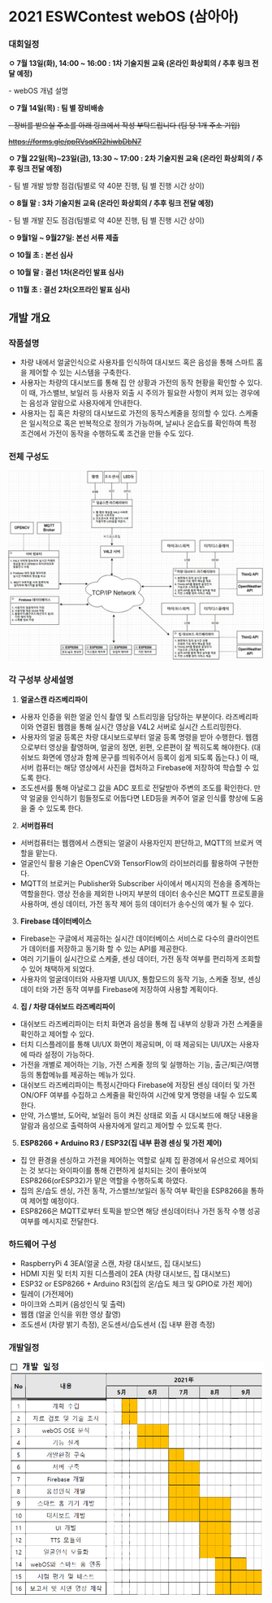 # 2021 ESWContest webOS (삼아아)

### 대회일정

**ㅇ 7월 13일(화), 14:00 ~ 16:00 : 1차 기술지원 교육 (온라인 화상회의 / 추후 링크 전달 예정)**

  \- webOS 개념 설명

**ㅇ 7월 14일(목) : 팀 별 장비배송**

~~\- 장비를 받으실 주소를 아래 링크에서 작성 부탁드립니다 (팀 당 1개 주소 기입)~~

   ~~https://forms.gle/ppRVsqKR2hiwbDbN7~~

**ㅇ 7월 22일(목)~23일(금), 13:30 ~ 17:00 : 2차 기술지원 교육 (온라인 화상회의 / 추후 링크 전달 예정)**

  \- 팀 별 개발 방향 점검(팀별로 약 40분 진행, 팀 별 진행 시간 상이)

**ㅇ 8월 말 : 3차 기술지원 교육 (온라인 화상회의 / 추후 링크 전달 예정)**

  \- 팀 별 개발 진도 점검(팀별로 약 40분 진행, 팀 별 진행 시간 상이)

**ㅇ 9월1일 ~ 9월27일: 본선 서류 제출**

**ㅇ 10월 초 : 본선 심사**

**ㅇ 10월 말 : 결선 1차(온라인 발표 심사)**

**ㅇ 11월 초 : 결선 2차(오프라인 발표 심사)**



## 개발 개요

### 작품설명

- 차량 내에서 얼굴인식으로 사용자를 인식하여 대시보드 혹은 음성을 통해 스마트 홈을 제어할 수 있는 시스템을 구축한다.
- 사용자는 차량의 대시보드를 통해 집 안 상황과 가전의 동작 현황을 확인할 수 있다. 이 때, 가스밸브, 보일러 등 사용자 외출 시 주의가 필요한 사항이 켜져 있는 경우에는 음성과 알람으로 사용자에게 안내한다.
- 사용자는 집 혹은 차량의 대시보드로 가전의 동작스케줄을 정의할 수 있다. 스케줄은 일시적으로 혹은 반복적으로 정의가 가능하며, 날씨나 온습도를 확인하여 특정 조건에서 가전이 동작을 수행하도록 조건을 만들 수도 있다.

### 전체 구성도

![구성도](./readme_file/구성도.png)

### 각 구성부 상세설명

1. **얼굴스캔 라즈베리파이**
- 사용자 인증을 위한 얼굴 인식 촬영 및 스트리밍을 담당하는 부분이다. 라즈베리파이와 연결된 웹캠을 통해 실시간 영상을 V4L2 서버로 실시간 스트리밍한다.
- 사용자의 얼굴 등록은 차량 대시보드로부터 얼굴 등록 명령을 받아 수행한다. 웹캠으로부터 영상을 촬영하며, 얼굴의 정면, 왼편, 오른편이 잘 찍히도록 해야한다. (대쉬보드 화면에 영상과 함께 문구를 띄워주어서 등록이 쉽게 되도록 돕는다.) 이 때, 서버 컴퓨터는 해당 영상에서 사진을 캡처하고 Firebase에 저장하여 학습할 수 있도록 한다.
- 조도센서를 통해 아날로그 값을 ADC 포트로 전달받아 주변의 조도를 확인한다. 만약 얼굴을 인식하기 힘들정도로 어둡다면 LED등을 켜주어 얼굴 인식률 향상에 도움을 줄 수 있도록 한다.

2. **서버컴퓨터**
- 서버컴퓨터는 웹캠에서 스캔되는 얼굴이 사용자인지 판단하고, MQTT의 브로커 역할을 맡는다.
- 얼굴인식 활용 기술은 OpenCV와 TensorFlow의 라이브러리를 활용하여 구현한다.
- MQTT의 브로커는 Publisher와 Subscriber 사이에서 메시지의 전송을 중계하는 역할을한다. 영상 전송을 제외한 나머지 부분의 데이터 송수신은 MQTT 프로토콜을 사용하며, 센싱 데이터, 가전 동작 제어 등의 데이터가 송수신의 예가 될 수 있다.

3. **Firebase 데이터베이스**
- Firebase는 구글에서 제공하는 실시간 데이터베이스 서비스로 다수의 클라이언트가 데이터를 저장하고 동기화 할 수 있는 API를 제공한다.
- 여러 기기들이 실시간으로 스케줄, 센싱 데이터, 가전 동작 여부를 편리하게 조회할 수 있어 채택하게 되었다.
- 사용자의 얼굴데이터와 사용자별 UI/UX, 통합모드의 동작 기능, 스케줄 정보, 센싱데이 터와 가전 동작 여부를 Firebase에 저장하여 사용할 계획이다.

4. **집 / 차량 대쉬보드 라즈베리파이**
- 대쉬보드 라즈베리파이는 터치 화면과 음성을 통해 집 내부의 상황과 가전 스케줄을 확인하고 제어할 수 있다.
- 터치 디스플레이를 통해 UI/UX 화면이 제공되며, 이 때 제공되는 UI/UX는 사용자에 따라 설정이 가능하다.
- 가전을 개별로 제어하는 기능, 가전 스케줄 정의 및 실행하는 기능, 출근/퇴근/여행 등의 통합메뉴를 제공하는 메뉴가 있다.
- 대쉬보드 라즈베리파이는 특정시간마다 Firebase에 저장된 센싱 데이터 및 가전ON/OFF 여부를 수집하고 스케줄을 확인하여 시간에 맞게 명령을 내릴 수 있도록 한다.
- 만약, 가스밸브, 도어락, 보일러 등이 켜진 상태로 외출 시 대시보드에 해당 내용을 알람과 음성으로 출력하여 사용자에게 알리고 제어할 수 있도록 한다.

5. **ESP8266 + Arduino R3 / ESP32(집 내부 환경 센싱 및 가전 제어)**
- 집 안 환경을 센싱하고 가전을 제어하는 역할로 실제 집 환경에서 유선으로 제어되는 것 보다는 와이파이를 통해 간편하게 설치되는 것이 좋아보여 ESP8266(orESP32)가 맡은 역할을 수행하도록 하였다.
- 집의 온/습도 센싱, 가전 동작, 가스밸브/보일러 동작 여부 확인을 ESP8266을 통하여 제어할 예정이다.
- ESP8266은 MQTT로부터 토픽을 받으면 해당 센싱데이터나 가전 동작 수행 성공 여부를 메시지로 전달한다.

### 하드웨어 구성
- RaspberryPi 4 3EA(얼굴 스캔, 차량 대시보드, 집 대시보드)
- HDMI 지원 및 터치 지원 디스플레이 2EA (차량 대시보드, 집 대시보드)
- ESP32 or ESP8266 + Arduino R3(집의 온/습도 체크 및 GPIO로 가전 제어)
- 릴레이 (가전제어)
- 마이크와 스피커 (음성인식 및 출력)
- 웹캠 (얼굴 인식을 위한 영상 촬영)
- 조도센서 (차량 밝기 측정), 온도센서/습도센서 (집 내부 환경 측정)

### 개발일정

![](./readme_file/개발일정.png)
